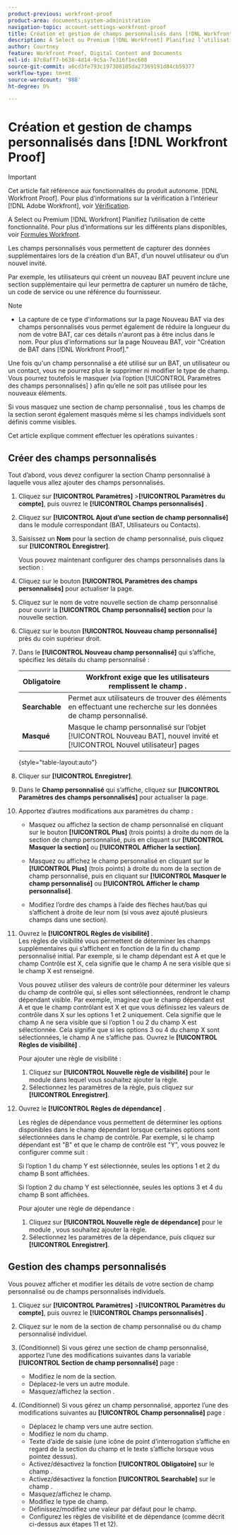 ```yaml
---
product-previous: workfront-proof
product-area: documents;system-administration
navigation-topic: account-settings-workfront-proof
title: Création et gestion de champs personnalisés dans [!DNL Workfront Proof]
description: A Select ou Premium [!DNL Workfront] Planifiez l’utilisation de cette fonctionnalité. Pour plus d’informations sur les différents plans disponibles, voir Formules Workfront .
author: Courtney
feature: Workfront Proof, Digital Content and Documents
exl-id: 87c8aff7-b638-4d14-9c5a-7e316f1ec608
source-git-commit: a6cd3fe793c197308105da27369191d84cb59377
workflow-type: tm+mt
source-wordcount: '988'
ht-degree: 0%

---
```


# Création et gestion de champs personnalisés dans [!DNL Workfront Proof]

>[!IMPORTANT]
>
>Cet article fait référence aux fonctionnalités du produit autonome. [!DNL Workfront Proof]. Pour plus d’informations sur la vérification à l’intérieur [!DNL Adobe Workfront], voir [Vérification](../../../review-and-approve-work/proofing/proofing.md).

A Select ou Premium [!DNL Workfront] Planifiez l’utilisation de cette fonctionnalité. Pour plus d’informations sur les différents plans disponibles, voir [Formules Workfront](https://www.workfront.com/plans).

Les champs personnalisés vous permettent de capturer des données supplémentaires lors de la création d’un BAT, d’un nouvel utilisateur ou d’un nouvel invité.

Par exemple, les utilisateurs qui créent un nouveau BAT peuvent inclure une section supplémentaire qui leur permettra de capturer un numéro de tâche, un code de service ou une référence du fournisseur.

>[!NOTE]
>
>* La capture de ce type d&#39;informations sur la page Nouveau BAT via des champs personnalisés vous permet également de réduire la longueur du nom de votre BAT, car ces détails n&#39;auront pas à être inclus dans le nom. Pour plus d’informations sur la page Nouveau BAT, voir &quot;Création de BAT dans [!DNL Workfront Proof].&quot;
>
>Une fois qu&#39;un champ personnalisé a été utilisé sur un BAT, un utilisateur ou un contact, vous ne pourrez plus le supprimer ni modifier le type de champ. Vous pourrez toutefois le masquer (via l’option [!UICONTROL Paramètres des champs personnalisés] ) afin qu’elle ne soit pas utilisée pour les nouveaux éléments.
>
>Si vous masquez une section de champ personnalisé , tous les champs de la section seront également masqués même si les champs individuels sont définis comme visibles.

Cet article explique comment effectuer les opérations suivantes :

## Créer des champs personnalisés

Tout d’abord, vous devez configurer la section Champ personnalisé à laquelle vous allez ajouter des champs personnalisés.

1. Cliquez sur **[!UICONTROL Paramètres]** >**[!UICONTROL Paramètres du compte]**, puis ouvrez le **[!UICONTROL Champs personnalisés]** .

1. Cliquez sur **[!UICONTROL Ajout d’une section de champ personnalisé]** dans le module correspondant (BAT, Utilisateurs ou Contacts).
1. Saisissez un **Nom** pour la section de champ personnalisé, puis cliquez sur **[!UICONTROL Enregistrer]**.

   Vous pouvez maintenant configurer des champs personnalisés dans la section :

1. Cliquez sur le bouton **[!UICONTROL Paramètres des champs personnalisés]** pour actualiser la page.
1. Cliquez sur le nom de votre nouvelle section de champ personnalisé pour ouvrir la **[!UICONTROL Champ personnalisé] section** pour la nouvelle section.
1. Cliquez sur le bouton **[!UICONTROL Nouveau champ personnalisé]** près du coin supérieur droit.
1. Dans le **[!UICONTROL Nouveau champ personnalisé]** qui s’affiche, spécifiez les détails du champ personnalisé :

   | **Obligatoire** | Workfront exige que les utilisateurs remplissent le champ . |
   |---|---|
   | **Searchable** | Permet aux utilisateurs de trouver des éléments en effectuant une recherche sur les données de champ personnalisé. |
   | **Masqué** | Masque le champ personnalisé sur l’objet [!UICONTROL Nouveau BAT], nouvel invité et [!UICONTROL Nouvel utilisateur] pages |

   {style=&quot;table-layout:auto&quot;}

1. Cliquer sur **[!UICONTROL Enregistrer]**.
1. Dans le **Champ personnalisé** qui s’affiche, cliquez sur **[!UICONTROL Paramètres des champs personnalisés]** pour actualiser la page.

1. Apportez d’autres modifications aux paramètres du champ :

   * Masquez ou affichez la section de champ personnalisé en cliquant sur le bouton **[!UICONTROL Plus]** (trois points) à droite du nom de la section de champ personnalisé, puis en cliquant sur **[!UICONTROL Masquer la section]** ou **[!UICONTROL Afficher la section]**.

   * Masquez ou affichez le champ personnalisé en cliquant sur le **[!UICONTROL Plus]** (trois points) à droite du nom de la section de champ personnalisé, puis en cliquant sur **[!UICONTROL Masquer le champ personnalisé]** ou **[!UICONTROL Afficher le champ personnalisé]**.

   * Modifiez l’ordre des champs à l’aide des flèches haut/bas qui s’affichent à droite de leur nom (si vous avez ajouté plusieurs champs dans une section).

1. Ouvrez le **[!UICONTROL Règles de visibilité]** .\
   Les règles de visibilité vous permettent de déterminer les champs supplémentaires qui s’affichent en fonction de la fin du champ personnalisé initial. Par exemple, si le champ dépendant est A et que le champ Contrôle est X, cela signifie que le champ A ne sera visible que si le champ X est renseigné.

   Vous pouvez utiliser des valeurs de contrôle pour déterminer les valeurs du champ de contrôle qui, si elles sont sélectionnées, rendront le champ dépendant visible. Par exemple, imaginez que le champ dépendant est A et que le champ contrôlant est X et que vous définissez les valeurs de contrôle dans X sur les options 1 et 2 uniquement. Cela signifie que le champ A ne sera visible que si l’option 1 ou 2 du champ X est sélectionnée. Cela signifie que si les options 3 ou 4 du champ X sont sélectionnées, le champ A ne s’affiche pas. Ouvrez le **[!UICONTROL Règles de visibilité]** .

   Pour ajouter une règle de visibilité :

   1. Cliquez sur **[!UICONTROL Nouvelle règle de visibilité]** pour le module dans lequel vous souhaitez ajouter la règle.
   1. Sélectionnez les paramètres de la règle, puis cliquez sur **[!UICONTROL Enregistrer]**.

1. Ouvrez le **[!UICONTROL Règles de dépendance]** .

   Les règles de dépendance vous permettent de déterminer les options disponibles dans le champ dépendant lorsque certaines options sont sélectionnées dans le champ de contrôle. Par exemple, si le champ dépendant est &quot;B&quot; et que le champ de contrôle est &quot;Y&quot;, vous pouvez le configurer comme suit :

   Si l’option 1 du champ Y est sélectionnée, seules les options 1 et 2 du champ B sont affichées.

   Si l’option 2 du champ Y est sélectionnée, seules les options 3 et 4 du champ B sont affichées.

   Pour ajouter une règle de dépendance :

   1. Cliquez sur **[!UICONTROL Nouvelle règle de dépendance]** pour le module , vous souhaitez ajouter la règle.
   1. Sélectionnez les paramètres de la dépendance, puis cliquez sur **[!UICONTROL Enregistrer]**.

## Gestion des champs personnalisés

Vous pouvez afficher et modifier les détails de votre section de champ personnalisé ou de champs personnalisés individuels.

1. Cliquez sur **[!UICONTROL Paramètres]** >**[!UICONTROL Paramètres du compte]**, puis ouvrez le **[!UICONTROL Champs personnalisés]** .

1. Cliquez sur le nom de la section de champ personnalisé ou du champ personnalisé individuel.
1. (Conditionnel) Si vous gérez une section de champ personnalisé, apportez l’une des modifications suivantes dans la variable **[!UICONTROL Section de champ personnalisé]** page :

   * Modifiez le nom de la section.
   * Déplacez-le vers un autre module.
   * Masquez/affichez la section .

1. (Conditionnel) Si vous gérez un champ personnalisé, apportez l’une des modifications suivantes au **[!UICONTROL Champ personnalisé]** page :

   * Déplacez le champ vers une autre section.
   * Modifiez le nom du champ.
   * Texte d’aide de saisie (une icône de point d’interrogation s’affiche en regard de la section du champ et le texte s’affiche lorsque vous pointez dessus).
   * Activez/désactivez la fonction **[!UICONTROL Obligatoire]** sur le champ .
   * Activez/désactivez la fonction **[!UICONTROL Searchable]** sur le champ .
   * Masquez/affichez le champ.
   * Modifiez le type de champ.
   * Définissez/modifiez une valeur par défaut pour le champ.
   * Configurez les règles de visibilité et de dépendance (comme décrit ci-dessus aux étapes 11 et 12).
